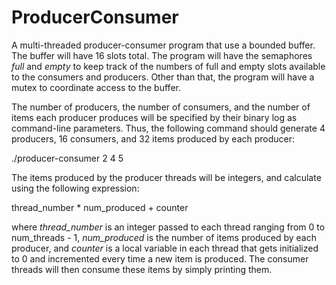 # ProducerConsumer
A multi-threaded producer-consumer program that use a bounded buffer. The buffer will have 16 slots total. The program will have the semaphores *full* and *empty* to keep track of the numbers of full and empty slots available to the consumers and producers. Other than that, the program will have a mutex to coordinate access to the buffer.

The number of producers, the number of consumers, and the number of items each producer produces will be specified by their binary log as command-line parameters. Thus, the following command should generate 4 producers, 16 consumers, and 32 items produced by each producer:

./producer-consumer 2 4 5

The items produced by the producer threads will be integers, and calculate using the following expression:

thread_number * num_produced + counter

where *thread_number* is an integer passed to each thread ranging from 0 to num_threads - 1, *num_produced* is the number of items produced by each producer, and *counter* is a local variable in each thread that gets initialized to 0 and incremented every time a new item is produced. The consumer threads will then consume these items by simply printing them.
